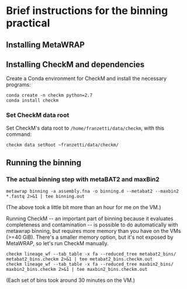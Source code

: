 # Brief instructions for the binning practical

## Installing MetaWRAP

## Installing CheckM and dependencies

Create a Conda environment for CheckM and install the necessary programs:

```
conda create -n checkm python=2.7
conda install checkm
```

### Set CheckM data root

Set CheckM's data root to `/home/franzetti/data/checkm`, with this command:

```
checkm data setRoot ~franzetti/data/checkm/
```

## Running the binning

### The actual binning step with metaBAT2 and maxBin2

```
metawrap binning -a assembly.fna -o binning.d --metabat2 --maxbin2 *.fastq 2>&1 | tee binning.out
```

(The above took a little bit more than an hour for me on the VM.)

Running CheckM -- an important part of binning because it evaluates completeness and contamination --
is possible to do automatically with metawrap binning, but requires more memory than you have on the
VMs (>=40 GiB). There's a smaller memory option, but it's not exposed by MetaWRAP, so let's run CheckM
manually.

```
checkm lineage_wf --tab_table -x fa --reduced_tree metabat2_bins/ metabat2_bins.checkm 2>&1 | tee metabat2_bins.checkm.out
checkm lineage_wf --tab_table -x fa --reduced_tree maxbin2_bins/ maxbin2_bins.checkm 2>&1 | tee maxbin2_bins.checkm.out
```

(Each set of bins took around 30 minutes on the VM.)
